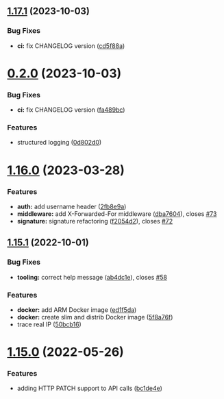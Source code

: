 ## [1.17.1](https://github.com/ncarlier/webhookd/compare/v0.2.0...v1.17.1) (2023-10-03)


### Bug Fixes

* **ci:** fix CHANGELOG version ([cd5f88a](https://github.com/ncarlier/webhookd/commit/cd5f88a3aa4b4725d577d9ee3c6bbd3f7d87d895))



# [0.2.0](https://github.com/ncarlier/webhookd/compare/v1.16.0...v0.2.0) (2023-10-03)


### Bug Fixes

* **ci:** fix CHANGELOG version ([fa489bc](https://github.com/ncarlier/webhookd/commit/fa489bc58f914a0460717c1b683aa33cc2c975c0))


### Features

* structured logging ([0d802d0](https://github.com/ncarlier/webhookd/commit/0d802d03eb914fcb72484bbc90cb5831a845f2cc))



# [1.16.0](https://github.com/ncarlier/webhookd/compare/v1.15.1...v1.16.0) (2023-03-28)


### Features

* **auth:** add username header ([2fb8e9a](https://github.com/ncarlier/webhookd/commit/2fb8e9aa845a79b90716b5cd22b31eb99e56e314))
* **middleware:** add X-Forwarded-For middleware ([dba7604](https://github.com/ncarlier/webhookd/commit/dba7604a434528fba9e1266e11f55de954a0fd3b)), closes [#73](https://github.com/ncarlier/webhookd/issues/73)
* **signature:** signature refactoring ([f2054d2](https://github.com/ncarlier/webhookd/commit/f2054d2dc40ab137956e69268eb593c90b57ce19)), closes [#72](https://github.com/ncarlier/webhookd/issues/72)



## [1.15.1](https://github.com/ncarlier/webhookd/compare/v1.15.0...v1.15.1) (2022-10-01)


### Bug Fixes

* **tooling:** correct help message ([ab4dc1e](https://github.com/ncarlier/webhookd/commit/ab4dc1eedde648eb21df8c00749c1668ae4fc169)), closes [#58](https://github.com/ncarlier/webhookd/issues/58)


### Features

* **docker:** add ARM Docker image ([ed1f5da](https://github.com/ncarlier/webhookd/commit/ed1f5da6c27121c1a3879c39e1a79bea99f542ce))
* **docker:** create slim and distrib Docker image ([5f8a76f](https://github.com/ncarlier/webhookd/commit/5f8a76f5f25dde7e2bf5752a02e11fdcb7833b33))
* trace real IP ([50bcb16](https://github.com/ncarlier/webhookd/commit/50bcb16c715c50860d8114c7893419c71eb17ae9))



# [1.15.0](https://github.com/ncarlier/webhookd/compare/v1.14.0...v1.15.0) (2022-05-26)


### Features

* adding HTTP PATCH support to API calls ([bc1de4e](https://github.com/ncarlier/webhookd/commit/bc1de4e5da4e6cfe3154096ecf4bfbba0b9bc9bd))



